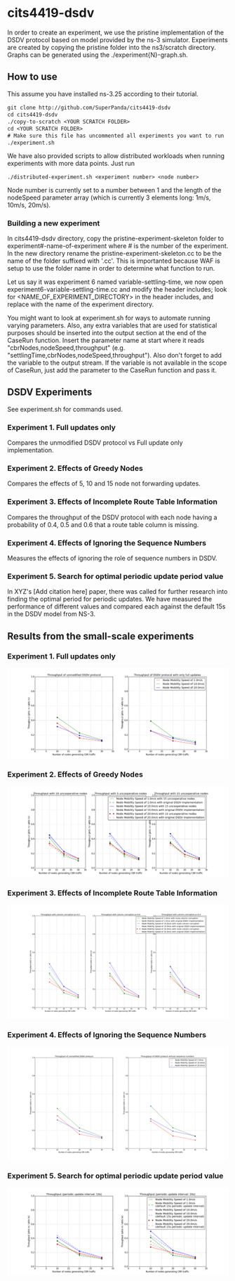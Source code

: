 # cits4419-dsdv
In order to create an experiment, we use the pristine implementation of the DSDV protocol based on model provided by the ns-3 simulator. Experiments are created by copying the pristine folder into the ns3/scratch directory. Graphs can be generated using the ./experiment{N}-graph.sh.

## How to use
This assume you have installed ns-3.25 according to their tutorial.
```
git clone http://github.com/SuperPanda/cits4419-dsdv
cd cits4419-dsdv
./copy-to-scratch <YOUR SCRATCH FOLDER>
cd <YOUR SCRATCH FOLDER>
# Make sure this file has uncommented all experiments you want to run
./experiment.sh
```

We have also provided scripts to allow distributed workloads when running experiments with more data points. Just run 
```
./distributed-experiment.sh <experiment number> <node number>
```
Node number is currently set to a number between 1 and the length of the nodeSpeed parameter array (which is currently 3 elements long: 1m/s, 10m/s, 20m/s).

### Building a new experiment
In cits4419-dsdv directory, copy the pristine-experiment-skeleton folder to experiment#-name-of-experiment where # is the number of the experiment. In the new directory rename the pristine-experiment-skeleton.cc to be the name of the folder suffixed with '.cc'. This is importanted because WAF is setup to use the folder name in order to determine what function to run.

Let us say it was experiment 6 named variable-settling-time, we now open experiment6-variable-settling-time.cc and modify the header includes; look for <NAME_OF_EXPERIMENT_DIRECTORY> in the header includes, and replace with the name of the experiment directory.

You might want to look at experiment.sh for ways to automate running varying parameters. Also, any extra variables that are used for statistical purposes should be inserted into the output section at the end of the CaseRun function. Insert the parameter name at start where it reads "cbrNodes,nodeSpeed,throughput" (e.g. "settlingTime,cbrNodes,nodeSpeed,throughput"). Also don't forget to add the variable to the output stream. If the variable is not available in the scope of CaseRun, just add the parameter to the CaseRun function and pass it.

## DSDV Experiments
See experiment.sh for commands used.
### Experiment 1. Full updates only
Compares the unmodified DSDV protocol vs Full update only implementation.
### Experiment 2. Effects of Greedy Nodes
Compares the effects of 5, 10 and 15 node not forwarding updates.
### Experiment 3. Effects of Incomplete Route Table Information
Compares the throughput of the DSDV protocol with each node having a probability of 0.4, 0.5 and 0.6 that a route table column is missing.
### Experiment 4. Effects of Ignoring the Sequence Numbers
Measures the effects of ignoring the role of sequence numbers in DSDV.
### Experiment 5. Search for optimal periodic update period value
In XYZ's [Add citation here] paper, there was called for further research into finding the optimal period for periodic updates. We have measured the performance of different values and compared each against the default 15s in the DSDV model from NS-3.

## Results from the small-scale experiments
### Experiment 1. Full updates only
![Results](https://github.com/SuperPanda/cits4419-dsdv/blob/master/experiment1-results.png?raw=true)
### Experiment 2. Effects of Greedy Nodes
![Results](https://github.com/SuperPanda/cits4419-dsdv/blob/master/experiment2-results.png?raw=true)
### Experiment 3. Effects of Incomplete Route Table Information
![Results](https://github.com/SuperPanda/cits4419-dsdv/blob/master/experiment3-results.png?raw=true)
### Experiment 4. Effects of Ignoring the Sequence Numbers
![Results](https://github.com/SuperPanda/cits4419-dsdv/blob/master/experiment4-results.png?raw=true)
### Experiment 5. Search for optimal periodic update period value
![Results](https://github.com/SuperPanda/cits4419-dsdv/blob/master/experiment5-results.png?raw=true)
